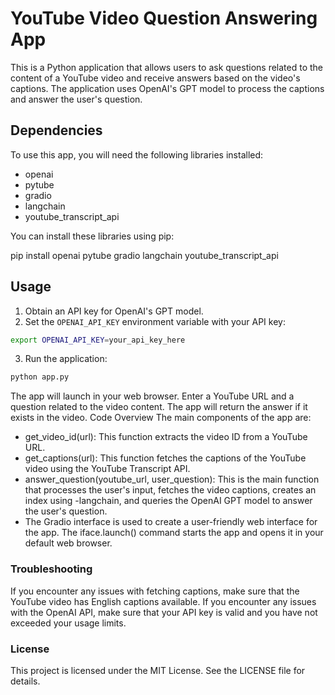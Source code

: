 # YouTube Video Question Answering App

This is a Python application that allows users to ask questions related to the content of a YouTube video and receive answers based on the video's captions. The application uses OpenAI's GPT model to process the captions and answer the user's question.

## Dependencies

To use this app, you will need the following libraries installed:

- openai
- pytube
- gradio
- langchain
- youtube_transcript_api

You can install these libraries using pip:

pip install openai pytube gradio langchain youtube_transcript_api


## Usage

1. Obtain an API key for OpenAI's GPT model.
2. Set the `OPENAI_API_KEY` environment variable with your API key:

```bash
export OPENAI_API_KEY=your_api_key_here
```
3. Run the application:
```bash
python app.py
```


The app will launch in your web browser. Enter a YouTube URL and a question related to the video content. The app will return the answer if it exists in the video.
Code Overview
The main components of the app are:

- get_video_id(url): This function extracts the video ID from a YouTube URL.
- get_captions(url): This function fetches the captions of the YouTube video using the YouTube Transcript API.
- answer_question(youtube_url, user_question): This is the main function that processes the user's input, fetches the video captions, creates an index using -langchain, and queries the OpenAI GPT model to answer the user's question.
- The Gradio interface is used to create a user-friendly web interface for the app. The iface.launch() command starts the app and opens it in your default web browser.

### Troubleshooting
If you encounter any issues with fetching captions, make sure that the YouTube video has English captions available. If you encounter any issues with the OpenAI API, make sure that your API key is valid and you have not exceeded your usage limits.

### License
This project is licensed under the MIT License. See the LICENSE file for details.


